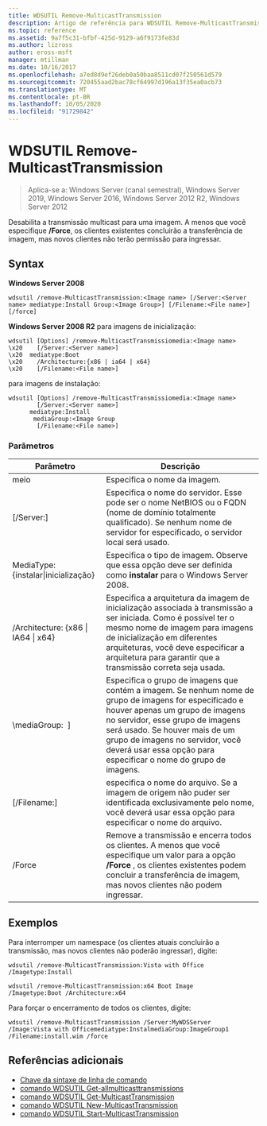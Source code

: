 ```yaml
---
title: WDSUTIL Remove-MulticastTransmission
description: Artigo de referência para WDSUTIL Remove-MulticastTransmission, que desabilita a transmissão multicast para uma imagem.
ms.topic: reference
ms.assetid: 9a7f5c31-bfbf-425d-9129-a6f9173fe83d
ms.author: lizross
author: eross-msft
manager: mtillman
ms.date: 10/16/2017
ms.openlocfilehash: a7ed8d9ef26deb0a50baa8511cd07f250561d579
ms.sourcegitcommit: 720455aad2bac78cf64997d196a13f35ea0acb73
ms.translationtype: MT
ms.contentlocale: pt-BR
ms.lasthandoff: 10/05/2020
ms.locfileid: "91729842"
---
```

# <a name="wdsutil-remove-multicasttransmission"></a>WDSUTIL Remove-MulticastTransmission

> Aplica-se a: Windows Server (canal semestral), Windows Server 2019, Windows Server 2016, Windows Server 2012 R2, Windows Server 2012

Desabilita a transmissão multicast para uma imagem. A menos que você especifique **/Force**, os clientes existentes concluirão a transferência de imagem, mas novos clientes não terão permissão para ingressar.

## <a name="syntax"></a>Syntax
**Windows Server 2008**
```
wdsutil /remove-MulticastTransmission:<Image name> [/Server:<Server name> mediatype:Install Group:<Image Group>] [/Filename:<File name>] [/force]
```
**Windows Server 2008 R2** para imagens de inicialização:
```
wdsutil [Options] /remove-MulticastTransmissiomedia:<Image name>
\x20    [/Server:<Server name>]
\x20  mediatype:Boot
\x20    /Architecture:{x86 | ia64 | x64}
\x20    [/Filename:<File name>]
```
para imagens de instalação:
```
wdsutil [Options] /remove-MulticastTransmissiomedia:<Image name>
        [/Server:<Server name>]
      mediatype:Install
       mediaGroup:<Image Group
        [/Filename:<File name>]
```
### <a name="parameters"></a>Parâmetros
|Parâmetro|Descrição|
|-------|--------|
|meio<Image name>|Especifica o nome da imagem.|
|[/Server:<Server name>]|Especifica o nome do servidor. Esse pode ser o nome NetBIOS ou o FQDN (nome de domínio totalmente qualificado). Se nenhum nome de servidor for especificado, o servidor local será usado.|
MediaType: {instalar&#124;inicialização}|Especifica o tipo de imagem. Observe que essa opção deve ser definida como **instalar** para o Windows Server 2008.|
|/Architecture: {x86 &#124; IA64 &#124; x64}|Especifica a arquitetura da imagem de inicialização associada à transmissão a ser iniciada. Como é possível ter o mesmo nome de imagem para imagens de inicialização em diferentes arquiteturas, você deve especificar a arquitetura para garantir que a transmissão correta seja usada.|
|\mediaGroup: <Image group name> ]|Especifica o grupo de imagens que contém a imagem. Se nenhum nome de grupo de imagens for especificado e houver apenas um grupo de imagens no servidor, esse grupo de imagens será usado. Se houver mais de um grupo de imagens no servidor, você deverá usar essa opção para especificar o nome do grupo de imagens.|
|[/Filename:<File name>]|especifica o nome do arquivo. Se a imagem de origem não puder ser identificada exclusivamente pelo nome, você deverá usar essa opção para especificar o nome do arquivo.|
|/Force|Remove a transmissão e encerra todos os clientes. A menos que você especifique um valor para a opção **/Force** , os clientes existentes podem concluir a transferência de imagem, mas novos clientes não podem ingressar.|
## <a name="examples"></a>Exemplos
Para interromper um namespace (os clientes atuais concluirão a transmissão, mas novos clientes não poderão ingressar), digite:
```
wdsutil /remove-MulticastTransmission:Vista with Office
/Imagetype:Install
```
```
wdsutil /remove-MulticastTransmission:x64 Boot Image
/Imagetype:Boot /Architecture:x64
```
Para forçar o encerramento de todos os clientes, digite:
```
wdsutil /remove-MulticastTransmission /Server:MyWDSServer
/Image:Vista with Officemediatype:InstalmediaGroup:ImageGroup1
/Filename:install.wim /force
```
## <a name="additional-references"></a>Referências adicionais
- [Chave da sintaxe de linha de comando](command-line-syntax-key.md)
- [comando WDSUTIL Get-allmulticasttransmissions](wdsutil-get-allmulticasttransmissions.md)
- [comando WDSUTIL Get-MulticastTransmission](wdsutil-get-multicasttransmission.md)
- [comando WDSUTIL New-MulticastTransmission](wdsutil-new-multicasttransmission.md)
- [comando WDSUTIL Start-MulticastTransmission](wdsutil-start-multicasttransmission.md)
